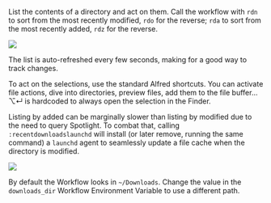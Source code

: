 List the contents of a directory and act on them. Call the workflow with `rdn` to sort from the most recently modified, `rdo` for the reverse; `rda` to sort from the most recently added, `rdz` for the reverse.

![](https://i.imgur.com/K7ro80G.png)

The list is auto-refreshed every few seconds, making for a good way to track changes.

To act on the selections, use the standard Alfred shortcuts. You can activate file actions, dive into directories, preview files, add them to the file buffer… ⌥↵ is hardcoded to always open the selection in the Finder.

Listing by added can be marginally slower than listing by modified due to the need to query Spotlight. To combat that, calling `:recentdownloadslaunchd` will install (or later remove, running the same command) a `launchd` agent to seamlessly update a file cache when the directory is modified.

![](https://i.imgur.com/QROrdd2.png)

By default the Workflow looks in `~/Downloads`. Change the value in the `downloads_dir` Workflow Environment Variable to use a different path.
